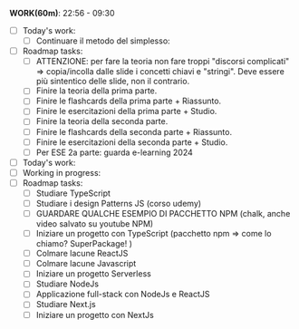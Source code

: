 
**WORK(60m)**: 22:56 - 09:30
- [ ] Today's work:
	- [ ] Continuare il metodo del simplesso:
- [ ] Roadmap tasks:
	- [ ] ATTENZIONE: per fare la teoria non fare troppi "discorsi complicati" => copia/incolla dalle slide i concetti chiavi e "stringi". Deve essere più sintentico delle slide, non il contrario.
	- [ ] Finire la teoria della prima parte.
	- [ ] Finire le flashcards della prima parte + Riassunto.
	- [ ] Finire le esercitazioni della prima parte + Studio.
	- [ ] Finire la teoria della seconda parte.
	- [ ] Finire le flashcards della seconda parte + Riassunto.
	- [ ] Finire le esercitazioni della seconda parte + Studio.
	- [ ] Per ESE 2a parte: guarda e-learning 2024
- [ ] Today's work:
- [ ] Working in progress:
- [ ] Roadmap tasks:
	- [ ] Studiare TypeScript
	- [ ] Studiare i design Patterns JS (corso udemy)
	- [ ] GUARDARE QUALCHE ESEMPIO DI PACCHETTO NPM (chalk, anche video salvato su youtube NPM)
	- [ ] Iniziare un progetto con TypeScript (pacchetto npm => come lo chiamo? SuperPackage! )
	- [ ] Colmare lacune ReactJS
	- [ ] Colmare lacune Javascript
	- [ ] Iniziare un progetto Serverless
	- [ ] Studiare NodeJs
	- [ ] Applicazione full-stack con NodeJs e ReactJS 
	- [ ] Studiare Next.js
	- [ ] Iniziare un progetto con NextJs